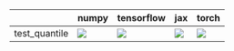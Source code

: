 |               | numpy                                                                                                                                                                                  | tensorflow                                                                                                                                                                             | jax                                                                                                                                                                                    | torch                                                                                                                                                                                  |
|:--------------|:---------------------------------------------------------------------------------------------------------------------------------------------------------------------------------------|:---------------------------------------------------------------------------------------------------------------------------------------------------------------------------------------|:---------------------------------------------------------------------------------------------------------------------------------------------------------------------------------------|:---------------------------------------------------------------------------------------------------------------------------------------------------------------------------------------|
| test_quantile | <a href="https://github.com/unifyai/ivy/actions/runs/3619721556/jobs/6101117636" rel="noopener noreferrer" target="_blank"><img src=https://img.shields.io/badge/-success-success></a> | <a href="https://github.com/unifyai/ivy/actions/runs/3619721556/jobs/6101117636" rel="noopener noreferrer" target="_blank"><img src=https://img.shields.io/badge/-success-success></a> | <a href="https://github.com/unifyai/ivy/actions/runs/3619721556/jobs/6101117636" rel="noopener noreferrer" target="_blank"><img src=https://img.shields.io/badge/-success-success></a> | <a href="https://github.com/unifyai/ivy/actions/runs/3619721556/jobs/6101117636" rel="noopener noreferrer" target="_blank"><img src=https://img.shields.io/badge/-success-success></a> |